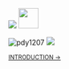 <p align="left">
    <img src="https://i.imgur.com/A6bWGFl.gif"/>
    <img src="https://github.com/pdy1207/pdy1207/assets/110442250/387b8de5-e531-4d6b-b54f-5bf83ac495eb" height="40"/> 
</p>

<p>    
  <img src="https://komarev.com/ghpvc/?username=pdy1207&label=Visitors&color=cc0000&style=flat" alt="pdy1207" />       
    <a href="mailto:pdyme1207@gmail.com" >
      <img src="https://img.shields.io/static/v1?label=Sponsor&message=%E2%9D%A4&logo=GitHub&color=cc0000"/>  
    </a>
</p>  


  <sup>[INTRODUCTION &rarr;](https://pdy1207.github.io/dy-dev/)<sup>

